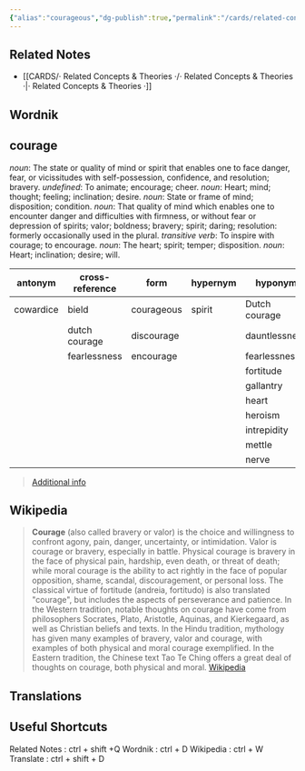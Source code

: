 ```yaml
---
{"alias":"courageous","dg-publish":true,"permalink":"/cards/related-concepts-and-theories/courage/","dgPassFrontmatter":true,"created":"2023-01-17T22:10:34.461+01:00","updated":"2023-04-10T10:45:45.412+02:00"}
---
```



## Related Notes 
- [[CARDS/· Related Concepts & Theories ·/· Related Concepts & Theories ·\|· Related Concepts & Theories ·]]

## Wordnik
## courage
*noun*: The state or quality of mind or spirit that enables one to face danger, fear, or vicissitudes with self-possession, confidence, and resolution; bravery.
*undefined*: To animate; encourage; cheer.
*noun*: Heart; mind; thought; feeling; inclination; desire.
*noun*: State or frame of mind; disposition; condition.
*noun*: That quality of mind which enables one to encounter danger and difficulties with firmness, or without fear or depression of spirits; valor; boldness; bravery; spirit; daring; resolution: formerly occasionally used in the plural.
*transitive verb*: To inspire with courage; to encourage.
*noun*: The heart; spirit; temper; disposition.
*noun*: Heart; inclination; desire; will.

| antonym |cross-reference |form |hypernym |hyponym |rhyme |same-context |synonym |
| --- | --- | --- | --- | --- | --- | --- | --- |
| cowardice | bield | courageous | spirit | Dutch courage | burrage | ability | Dutch courage |
|  | dutch courage | discourage |  | dauntlessness | discourage | being | arrogance |
|  | fearlessness | encourage |  | fearlessness | encourage | bravery | assurance |
|  |  |  |  | fortitude |  | castration | assuredness |
|  |  |  |  | gallantry |  | character | audacity |
|  |  |  |  | heart |  | characteristics | backbone |
|  |  |  |  | heroism |  | characters | balls |
|  |  |  |  | intrepidity |  | conduct | belief |
|  |  |  |  | mettle |  | confidence | boldness |
|  |  |  |  | nerve |  | culture | boldness |

> [Additional info](https://www.wordnik.com/words/courage)

## Wikipedia 
> **Courage** (also called bravery or valor) is the choice and willingness to confront agony, pain, danger, uncertainty, or intimidation. Valor is courage or bravery, especially in battle.
> Physical courage is bravery in the face of physical pain, hardship, even death, or threat of death; while moral courage is the ability to act rightly in the face of popular opposition, shame, scandal, discouragement, or personal loss.
> The classical virtue of fortitude (andreia, fortitudo) is also translated "courage", but includes the aspects of perseverance and patience. In the Western tradition, notable thoughts on courage have come from philosophers Socrates, Plato, Aristotle, Aquinas, and Kierkegaard, as well as Christian beliefs and texts.
> In the Hindu tradition, mythology has given many examples of bravery, valor and courage, with examples of both physical and moral courage exemplified. In the Eastern tradition, the Chinese text Tao Te Ching offers a great deal of thoughts on courage, both physical and moral.
> [Wikipedia](https://en.wikipedia.org/wiki/Courage)

## Translations 


## Useful Shortcuts
Related Notes : ctrl + shift +Q
Wordnik : ctrl + D
Wikipedia : ctrl + W
Translate : ctrl + shift + D 